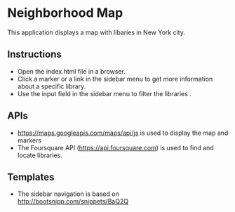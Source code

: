 # Neighborhood Map 
This application displays a map with libaries in New York city. 

## Instructions 
* Open the index.html file in a browser.
* Click a marker or a link in the sidebar menu to get more information about a specific library.
* Use the input field in the sidebar menu to filter the libraries . 

## APIs 
* https://maps.googleapis.com/maps/api/js is used to display the map and markers
* The Foursquare API (https://api.foursquare.com) is used to find and locate libraries.

## Templates 
* The sidebar navigation is based on http://bootsnipp.com/snippets/BaQ2Q 

